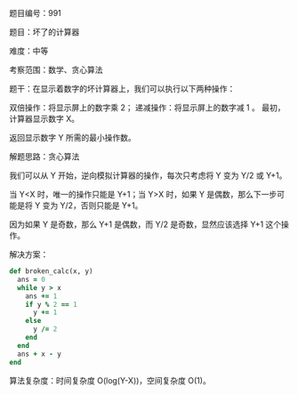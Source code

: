 题目编号：991

题目：坏了的计算器

难度：中等

考察范围：数学、贪心算法

题干：在显示着数字的坏计算器上，我们可以执行以下两种操作：

双倍操作：将显示屏上的数字乘 2；
递减操作：将显示屏上的数字减 1 。
最初，计算器显示数字 X。

返回显示数字 Y 所需的最小操作数。

解题思路：贪心算法

我们可以从 Y 开始，逆向模拟计算器的操作，每次只考虑将 Y 变为 Y/2 或 Y+1。

当 Y<X 时，唯一的操作只能是 Y+1；当 Y>X 时，如果 Y 是偶数，那么下一步可能是将 Y 变为 Y/2，否则只能是 Y+1。

因为如果 Y 是奇数，那么 Y+1 是偶数，而 Y/2 是奇数，显然应该选择 Y+1 这个操作。

解决方案：

```ruby
def broken_calc(x, y)
  ans = 0
  while y > x
    ans += 1
    if y % 2 == 1
      y += 1
    else
      y /= 2
    end
  end
  ans + x - y
end
```

算法复杂度：时间复杂度 O(log(Y-X))，空间复杂度 O(1)。